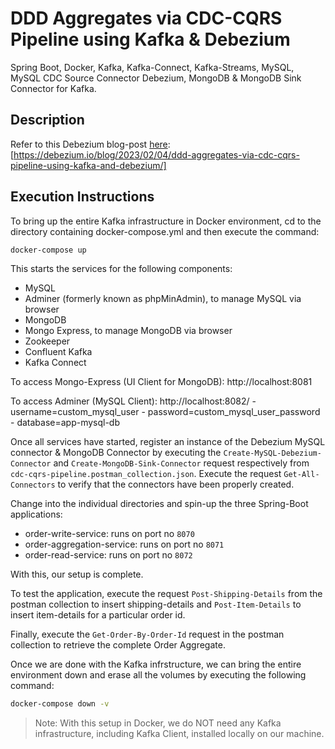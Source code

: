 # DDD Aggregates via CDC-CQRS Pipeline using Kafka &amp; Debezium
Spring Boot, Docker, Kafka, Kafka-Connect, Kafka-Streams, MySQL, MySQL CDC Source Connector Debezium, MongoDB &amp; MongoDB Sink Connector for Kafka. 

## Description
Refer to this Debezium blog-post [here]: [https://debezium.io/blog/2023/02/04/ddd-aggregates-via-cdc-cqrs-pipeline-using-kafka-and-debezium/]

## Execution Instructions
To bring up the entire Kafka infrastructure in Docker environment, cd to the directory containing docker-compose.yml and then execute the command:
```sh
docker-compose up
```
This starts the services for the following components:
- MySQL
- Adminer (formerly known as phpMinAdmin), to manage MySQL via browser
- MongoDB
- Mongo Express, to manage MongoDB via browser
- Zookeeper
- Confluent Kafka
- Kafka Connect

To access Mongo-Express (UI Client for MongoDB): http://localhost:8081

To access Adminer (MySQL Client): http://localhost:8082/
	- username=custom_mysql_user
	- password=custom_mysql_user_password
	- database=app-mysql-db

Once all services have started, register an instance of the Debezium MySQL connector & MongoDB Connector by executing the `Create-MySQL-Debezium-Connector` and `Create-MongoDB-Sink-Connector` request respectively from `cdc-cqrs-pipeline.postman_collection.json`. Execute the request `Get-All-Connectors` to verify that the connectors have been properly created.

Change into the individual directories and spin-up the three Spring-Boot applications:
- order-write-service: runs on port no `8070`
- order-aggregation-service: runs on port no `8071`
- order-read-service: runs on port no `8072`

With this, our setup is complete.

To test the application, execute the request `Post-Shipping-Details` from the postman collection to insert shipping-details and `Post-Item-Details` to insert item-details for a particular order id.

Finally, execute the `Get-Order-By-Order-Id` request in the postman collection to retrieve the complete Order Aggregate.

Once we are done with the Kafka infrstructure, we can bring the entire environment down and erase all the volumes by executing the following command:
```sh
docker-compose down -v
```

> Note: With this setup in Docker, we do NOT need any Kafka infrastructure, including Kafka Client, installed locally on our machine.


[//]: # (These are reference links used in the body of this note and get stripped out when the markdown processor does its job. There is no need to format nicely because it shouldn't be seen. Thanks SO - http://stackoverflow.com/questions/4823468/store-comments-in-markdown-syntax)

[here]: <https://dzone.com/articles/ports-and-adapters-architecture-with-kafka-avro-and-spring-boot>
[https://dzone.com/articles/ports-and-adapters-architecture-with-kafka-avro-and-spring-boot]: <https://dzone.com/articles/ports-and-adapters-architecture-with-kafka-avro-and-spring-boot>
